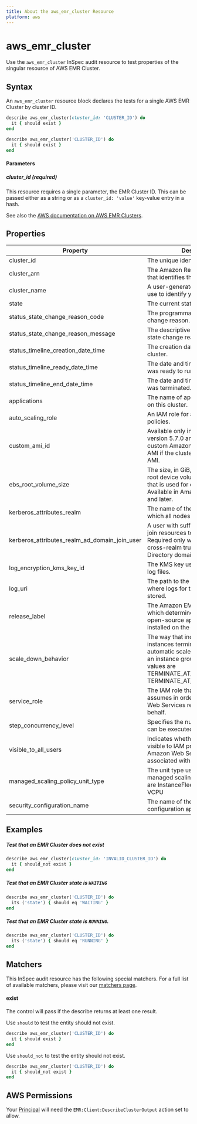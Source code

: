 ```yaml
---
title: About the aws_emr_cluster Resource
platform: aws
---
```


# aws\_emr\_cluster

Use the `aws_emr_cluster` InSpec audit resource to test properties of the singular resource of AWS EMR Cluster.

## Syntax

An `aws_emr_cluster` resource block declares the tests for a single AWS EMR Cluster by cluster ID.
```ruby
describe aws_emr_cluster(cluster_id: 'CLUSTER_ID') do
  it { should exist }
end
```
```ruby
describe aws_emr_cluster('CLUSTER_ID') do
  it { should exist }
end
```
#### Parameters

##### cluster\_id _(required)_

This resource requires a single parameter, the EMR Cluster ID.
This can be passed either as a string or as a `cluster_id: 'value'` key-value entry in a hash.

See also the [AWS documentation on AWS EMR Clusters](https://docs.aws.amazon.com/AWSCloudFormation/latest/UserGuide/aws-resource-elasticmapreduce-cluster.html).

## Properties

|Property                                | Description|
| ---                                    | --- |
|cluster\_id                             | The unique identifier of the cluster. |
|cluster\_arn                            | The Amazon Resource Name (ARN) that identifies the cluster. |
|cluster\_name                           | A user-generated string that you use to identify your cluster. |
|state                                   | The current state of the cluster. |
|status_state_change_reason_code         | The programmatic code for the state change reason.|
|status_state_change_reason_message      | The descriptive message for the state change reason.|
|status_timeline_creation_date_time      | The creation date and time of the cluster.|
|status_timeline_ready_date_time         | The date and time when the cluster was ready to run steps.|
|status_timeline_end_date_time           | The date and time when the cluster was terminated.|
|applications                            | The name of applications installed on this cluster.|
|auto_scaling_role                       | An IAM role for automatic scaling policies.|
|custom_ami_id                           | Available only in Amazon EMR version 5.7.0 and later. The ID of a custom Amazon EBS-backed Linux AMI if the cluster uses a custom AMI.|
|ebs_root_volume_size                    | The size, in GiB, of the Amazon EBS root device volume of the Linux AMI that is used for each EC2 instance. Available in Amazon EMR version 4.x and later.|
|kerberos_attributes_realm               | The name of the Kerberos realm to which all nodes in a cluster belong.|
|kerberos_attributes_realm_ad_domain_join_user  | A user with sufficient privileges to join resources to the domain. Required only when establishing a cross-realm trust with an Active Directory domain.|
|log_encryption_kms_key_id               | The KMS key used for encrypting log files.|
|log_uri                                 | The path to the Amazon S3 location where logs for this cluster are stored.|
|release_label                           | The Amazon EMR release label, which determines the version of open-source application packages installed on the cluster.|
|scale_down_behavior                     | The way that individual Amazon EC2 instances terminate when an automatic scale-in activity occurs or an instance group is resized. Valid values are TERMINATE_AT_INSTANCE_HOUR, TERMINATE_AT_TASK_COMPLETION |
|service_role                            | The IAM role that Amazon EMR assumes in order to access Amazon Web Services resources on your behalf.|
|step_concurrency_level                  | Specifies the number of steps that can be executed concurrently.|
|visible_to_all_users                    | Indicates whether the cluster is visible to IAM principals in the Amazon Web Services account associated with the cluster.|
|managed_scaling_policy_unit_type        | The unit type used for specifying a managed scaling policy. Valid values are InstanceFleetUnits, Instances, VCPU|
|security_configuration_name             | The name of the security configuration applied to the cluster.|
              
## Examples


##### Test that an EMR Cluster does not exist
```ruby
describe aws_emr_cluster(cluster_id: 'INVALID_CLUSTER_ID') do
  it { should_not exist }
end
```
##### Test that an EMR Cluster state is `WAITING`
```ruby
describe aws_emr_cluster('CLUSTER_ID') do
  its ('state') { should eq 'WAITING' }
end
```
##### Test that an EMR Cluster state is `RUNNING`.
```ruby
describe aws_emr_cluster('CLUSTER_ID') do
  its ('state') { should eq 'RUNNING' }
end
```
## Matchers

This InSpec audit resource has the following special matchers. For a full list of available matchers, please visit our [matchers page](https://www.inspec.io/docs/reference/matchers/).

#### exist

The control will pass if the describe returns at least one result.

Use `should` to test the entity should not exist.
```ruby
describe aws_emr_cluster('CLUSTER_ID') do
  it { should exist }
end
```

Use `should_not` to test the entity should not exist.
```ruby
describe aws_emr_cluster('CLUSTER_ID') do
  it { should_not exist }
end
```

## AWS Permissions

Your [Principal](https://docs.aws.amazon.com/IAM/latest/UserGuide/intro-structure.html#intro-structure-principal) will need the `EMR:Client:DescribeClusterOutput` action set to allow.


